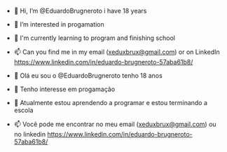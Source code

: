 - 👋 Hi, I’m @EduardoBrugneroto i have 18 years 
- 👀 I’m interested in progamation 
- 🌱 I'm currently learning to program and finishing school
- 📫 Can you find me in my email (xeduxbrux@gmail.com) or on LinkedIn https://www.linkedin.com/in/eduardo-brugneroto-57aba61b8/


- 👋 Olá eu sou o @EduardoBrugneroto tenho 18 anos
- 👀 Tenho interesse em progamação 
- 🌱 Atualmente estou aprendendo a programar e  estou terminando a escola
- 📫 Você pode me encontrar no meu email (xeduxbrux@gmail.com) ou no linkedin https://www.linkedin.com/in/eduardo-brugneroto-57aba61b8/
